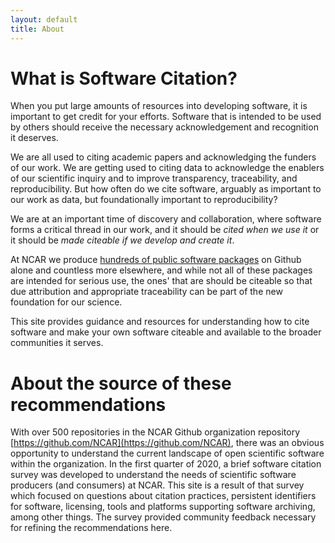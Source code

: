 ```yaml
---
layout: default
title: About
---
```


# What is Software Citation?

When you put large amounts of resources into developing software, it is important to get credit for your efforts.  Software that is intended to be used by others should receive the necessary acknowledgement and recognition it deserves.

We are all used to citing academic papers and acknowledging the funders of our work.  We are getting used to citing data to acknowledge the enablers of our scientific inquiry and to improve transparency, traceability, and reproducibility.  But how often do we cite software, arguably as important to our work as data, but foundationally important to reproducibility?

We are at an important time of discovery and collaboration, where software forms a critical thread in our work, and it should be *cited when we use it* or it should be *made citeable if we develop and create it*.

At NCAR we produce [hundreds of public software packages](https://github.com/NCAR) on Github alone and countless more elsewhere, and while not all of these packages are intended for serious use, the ones' that are should be citeable so that due attribution and appropriate traceability can be part of the new foundation for our science.

This site provides guidance and resources for understanding how to cite software and make your own software citeable and available to the broader communities it serves.
        

# About the source of these recommendations

With over 500 repositories in the NCAR Github organization repository [https://github.com/NCAR](https://github.com/NCAR), there was an obvious opportunity to understand the current landscape of open scientific software within the organization.  In the first quarter of 2020, a brief software citation survey was developed to understand the needs of scientific software producers (and consumers) at NCAR.  This site is a result of that survey which focused on questions about citation practices, persistent identifiers for software, licensing, tools and platforms supporting software archiving, among other things.  The survey provided community feedback necessary for refining the recommendations here.
